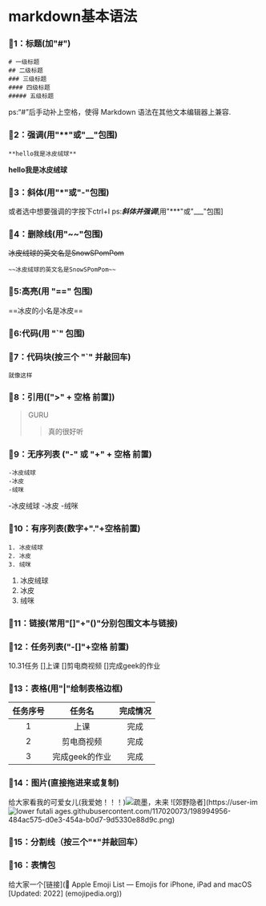 # markdown基本语法
### 🚩1：标题(加"#")
 ```
 # 一级标题
 ## 二级标题
 ### 三级标题
 #### 四级标题
 ##### 五级标题
 ```
 ps:“#”后手动补上空格，使得 Markdown 语法在其他文本编辑器上兼容.
 ### 🚩2：强调(用"**"或"__"包围)
 ```
 **hello我是冰皮绒球**
 ```
 **hello我是冰皮绒球**
 ### 🚩3：斜体(用"*"或"-"包围)
 或者选中想要强调的字按下ctrl+I
 ps:***斜体并强调***[用"***"或"___"包围]
 ### 🚩4：删除线(用"~~"包围)
 ~~冰皮绒球的英文名是SnowSPomPom~~
 ```
 ~~冰皮绒球的英文名是SnowSPomPom~~
 ```
 ### 🚩5:高亮(用 "==" 包围)
 ==冰皮的小名是冰皮==
 ### 🚩6:代码(用 "`" 包围)
 ### 🚩7：代码块(按三个 "`" 并敲回车)
 ```
 就像这样
 ```
 ### 🚩8：引用([">" + 空格 前置])
 > GURU
 >> 真的很好听
 ### 🚩9：无序列表 ("-" 或 "+" + 空格 前置)
 ```
 -冰皮绒球
 -冰皮
 -绒咪
 ```
 -冰皮绒球
 -冰皮
 -绒咪
 ### 🚩10：有序列表(数字+"."+空格前置)
 ```
 1. 冰皮绒球
 2. 冰皮
 3. 绒咪
 ```
  1. 冰皮绒球
 2. 冰皮
 3. 绒咪
 ### 🚩11：链接(常用"[]"+"()"分别包围文本与链接)
 ### 🚩12：任务列表("-[]"+空格 前置)
 10.31任务
 []上课
 []剪电商视频
 []完成geek的作业
 ### 🚩13：表格(用"|"绘制表格边框)
 |任务序号|任务名|完成情况|
 |:---:|:---:|:---:|
 |1|上课|完成|
 |2|剪电商视频|完成|
 |3|完成geek的作业|完成|
 ### 🚩14：图片(直接拖进来或复制)
 给大家看我的可爱女儿(我爱她！！！)![疏墨，未来](https://user-images.githubusercontent.com/117020073/198994932-4f1575e3-afaa-4de0-a4f0-46f6859e4f69.png)
![郊野隐者](https://user-im![lower futali](https://user-images.githubusercontent.com/117020073/198995084-51b33cd0-00da-4030-a185-63349d75e231.png)
ages.githubusercontent.com/117020073/198994956-484ac575-d0e3-454a-b0d7-9d5330e88d9c.png)

 ### 🚩15：分割线（按三个"*"并敲回车）
 ### 🚩16：表情包
 给大家一个[链接](🍏 Apple Emoji List — Emojis for iPhone, iPad and macOS [Updated: 2022] (emojipedia.org))
